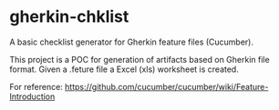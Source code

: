 # gherkin-chklist
A basic checklist generator for Gherkin feature files (Cucumber).

This project is a POC for generation of artifacts based on Gherkin file format.
Given a .feture file a Excel (xls) worksheet is created.

For reference:
https://github.com/cucumber/cucumber/wiki/Feature-Introduction


